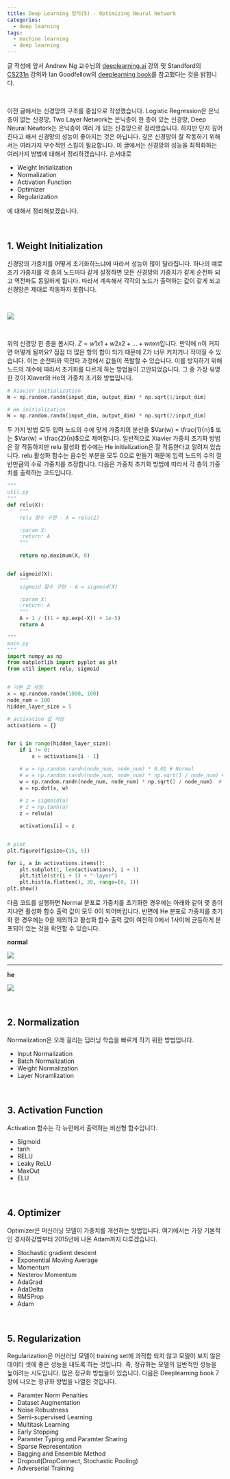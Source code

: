 ```yaml
---
title: Deep Learning 정리(5) - Optimizing Neural Network
categories:
  - deep learning
tags:
  - machine learning
  - deep learning
---
```


글 작성에 앞서 Andrew Ng 교수님의 [deeplearning.ai](https://www.coursera.org/courses?query=deeplearning.ai) 강의 및 Standford의 [CS231n](http://cs231n.stanford.edu/) 강의와 Ian Goodfellow의 [deeplearning book](http://www.deeplearningbook.org/)를 참고했다는 것을 밝힙니다. 

<br/>

이전 글에서는 신경망의 구조를 중심으로 작성했습니다. Logistic Regression은 은닉층이 없는 신경망, Two Layer Network는 은닉층이 한 층이 있는 신경망, Deep Neural Newtork는 은닉층이 여러 개 있는 신경망으로 정리했습니다. 하지만 단지 깊어진다고 해서 신경망의 성능이 좋아지는 것은 아닙니다. 깊은 신경망이 잘 작동하기 위해서는 여러가지 부수적인 스킬이 필요합니다. 이 글에서는 신경망의 성능을 최적화하는 여러가지 방법에 대해서 정리하겠습니다. 순서대로

- Weight Initialization
- Normalization
- Activation Function
- Optimizer 
- Regularization

에 대해서 정리해보겠습니다.

<br/>

## 1. Weight Initialization

신경망의 가중치를 어떻게 초기화하느냐에 따라서 성능이 많이 달라집니다. 하나의 예로 초기 가중치를 각 층의 노드마다 같게 설정하면 모든 신경망의 가중치가 같게 순전파 되고 역전파도 동일하게 됩니다. 따라서 계속해서 각각의 노드가 출력하는 값이 같게 되고 신경망은 제대로 작동하지 못합니다.

<br/>

![](/assets/images/deep-learning/initialization/intialization.png)

<br/>

위의 신경망 한 층을 봅시다. $Z = w1x1 + w2x2 + \dots + wnxn​$ 입니다. 만약에 n이 커지면 어떻게 될까요? 점점 더 많은 항의 합이 되기 때문에 Z가 너무 커지거나 작아질 수 있습니다. 이는 순전파와 역전파 과정에서 값들이 폭발할 수 있습니다. 이를 방지하기 위해 노드의 개수에 따라서 초기화를 다르게 하는 방법들이 고안되었습니다. 그 중 가장 유명한 것이 XIaver와 He의 가중치 초기화 방법입니다.

```python
# Xiavier initialization
W = np.random.randn(input_dim, output_dim) * np.sqrt(1/input_dim)

# He initialization
W = np.random.randn(input_dim, output_dim) * np.sqrt(2/input_dim)
```

두 가지 방법 모두 입력 노드의 수에 맞게 가중치의 분산을 $Var(w) = \frac{1}{n}$ 또는 $Var(w) = \frac{2}{n}$으로 제어합니다. 일반적으로 Xiavier 가중치 초기화 방법은 잘 작동하지만 relu 활성화 함수에는 He initialization은  잘 작동한다고 알려져 있습니다. relu 활성화 함수는 음수인 부분을 모두 0으로 만들기 때문에 입력 노드의 수의 절반만큼의 수로 가중치를 조정합니다. 다음은 가중치 초기화 방법에 따라서 각 층의 가중치를 출력하는 코드입니다.

```python
"""
util.py
"""
def relu(X):
    """
    relu 함수 구현 - A = relu(Z)

    :param X:
    :return: A
    """
    
    return np.maximum(X, 0)


def sigmoid(X):
    """
    sigmoid 함수 구현 - A = sigmoid(X)

    :param X:
    :return: A
    """
    A = 1 / ((1 + np.exp(-X)) + 1e-5)
    return A
```

```python
"""
main.py
"""
import numpy as np
from matplotlib import pyplot as plt
from util import relu, sigmoid


# 기본 값 세팅
x = np.random.randn(1000, 100)
node_num = 100
hidden_layer_size = 5

# activation 값 저장
activations = {}


for i in range(hidden_layer_size):
    if i != 0:
        x = activations[i - 1]

    # w = np.random.randn(node_num, node_num) * 0.01 # Normal
    # w = np.random.randn(node_num, node_num) * np.sqrt(1 / node_num) # Xiavier
    w = np.random.randn(node_num, node_num) * np.sqrt(2 / node_num)  # He
    a = np.dot(x, w)
    
    # z = sigmoid(a)
    # z = np.tanh(a)
    z = relu(a)

    activations[i] = z


# plot
plt.figure(figsize=(15, 5))

for i, a in activations.items():
    plt.subplot(1, len(activations), i + 1)
    plt.title(str(i + 1) + "-layer")
    plt.hist(a.flatten(), 30, range=(0, 1))
plt.show()
```

다음 코드를 실행하면 Normal 분포로 가중치를 초기화한 경우에는 아래와 같이 몇 층이 지나면 활성화 함수 출력 값이 모두 0이 되어버립니다. 반면에 He 분포로 가중치를 초기화 한 경우에는 0을 제외하고 활성화 함수 출력 값이 여전히 0에서 1사이에 균등하게 분포되어 있는 것을 확인할 수 있습니다.<br/>

**normal**

![](/assets/images/deep-learning/initialization/normal1.png)

<hr/>	

**he**

![](/assets/images/deep-learning/initialization/he1.png)

<br/>

## 2. Normalization

Normalization은 오래 걸리는 딥러닝 학습을 빠르게 하기 위한 방법입니다. 

- Input Normalization
- Batch Normalization
- Weight Normalization
- Layer Noramlization

<br/>

## 3. Activation Function

Activation 함수는 각 뉴런에서 출력하는 비선형 함수입니다.

- Sigmoid
- tanh
- RELU
- Leaky ReLU
- MaxOut
- ELU

<br/>

## 4. Optimizer

Optimizer은 머신러닝 모델이 가중치를 개선하는 방법입니다. 여기에서는 가장 기본적인 경사하강법부터 2015년에 나온 Adam까지 다루겠습니다.

- Stochastic gradient descent
- Exponential Moving Average
- Momentum
- Nesterov Momentum
- AdaGrad
- AdaDelta
- RMSProp
- Adam

<br/>

## 5. Regularization

Regularization은 머신러닝 모델이 training set에 과적합 되지 않고 모델이 보지 않은 데이터 셋에 좋은 성능을 내도록 하는 것입니다. 즉, 정규화는 모델의 일반적인 성능을 높이려는 시도입니다. 많은 정규화 방법들이 있습니다. 다음은 Deeplearning book 7장에 나오는 정규화 방법을 나열한 것입니다.

- Paramter Norm Penalties
- Dataset Augmentation
- Noise Robustness
- Semi-supervised Learning
- Multitask Learning
- Early Stopping
- Paramter Typing and Paramter Sharing
- Sparse Representation
- Bagging and Ensemble Method
- Dropout(DropConnect, Stochastic Pooling)
- Adverserial Training


